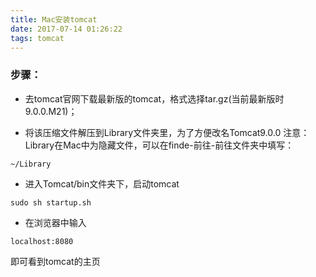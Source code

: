 ```yaml
---
title: Mac安装tomcat
date: 2017-07-14 01:26:22
tags: tomcat
---
```

### 步骤：
- 去tomcat官网下载最新版的tomcat，格式选择tar.gz(当前最新版时9.0.0.M21)；

- 将该压缩文件解压到Library文件夹里，为了方便改名Tomcat9.0.0
注意：Library在Mac中为隐藏文件，可以在finde-前往-前往文件夹中填写：
```
~/Library
```

- 进入Tomcat/bin文件夹下，启动tomcat
```
sudo sh startup.sh
```

- 在浏览器中输入
```
localhost:8080
```
即可看到tomcat的主页
